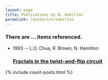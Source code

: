 ```yaml
---
layout: page
title: Publications by N. Hamilton
permalink: /authors/n-hamilton
---
```


<h3 id="number-posts">There are ... items referenced.</h3>
<ul class="post-list">
<li><span class='post-meta'>1993 -- L.O. Chua, R. Brown, N. Hamilton</span><h3><a class='post-link' href="{{ site.baseurl }}/fractals-in-the-twist-and-flip-circuit">Fractals in the twist-and-flip circuit</a></h3></li>

</ul>
{% include count-posts.html %}
